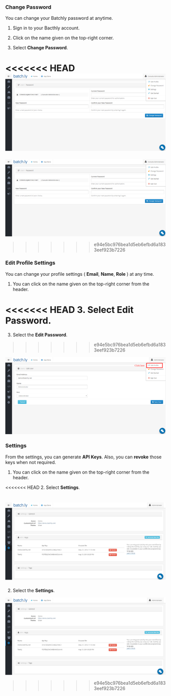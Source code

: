 
### Change Password

You can change your Batchly password at anytime.

1. Sign in to your Bacthly account.

2. Click on the name given on the top-right corner.

3. Select **Change Password**.

<<<<<<< HEAD
![Password](../img/Password.png)
=======
![Password](../img/password.png)
>>>>>>> e94e5bc976bea1d5eb6efbd6a1833eef923b7226

### Edit Profile Settings

You can change your profile settings ( **Email**, **Name**, **Role** ) at any time.

1. You can click on the name given on the top-right corner from the header.

<<<<<<< HEAD
3. Select **Edit Password**.
=======
3. Select the **Edit Password**.
>>>>>>> e94e5bc976bea1d5eb6efbd6a1833eef923b7226

![Profile](../img/editprofile.png)

### Settings

From the settings, you can generate **API Keys**. Also, you can **revoke** those keys when not required.

1. You can click on the name given on the top-right corner from the header.

<<<<<<< HEAD
2. Select **Settings**.

![Settings](../img/Settings.png)
=======
2. Select the **Settings**.

![Settings](../img/settings.png)
>>>>>>> e94e5bc976bea1d5eb6efbd6a1833eef923b7226
